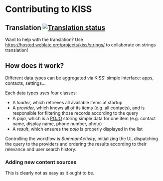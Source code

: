 # Contributing to KISS 

## Translation [![Translation status](https://hosted.weblate.org/widgets/kiss/-/shields-badge.svg)](https://hosted.weblate.org/projects/kiss/strings/)

Want to help with the translation? Use https://hosted.weblate.org/projects/kiss/strings/ to collaborate on strings translation!


## How does it work?

Different data types can be aggregated via KISS' simple interface: apps, contacts, settings...

Each data types uses four classes:

* A *loader*, which retrieves all available items at startup
* A *provider*, which knows all of its items (e.g. all contacts), and is responsible for filtering those records according to the query
* A *pojo*, which is a [POJO](https://en.wikipedia.org/wiki/Plain_Old_Java_Object) storing simple data for one item (e.g. contact name, display name, phone number, photo)
* A *result*, which ensures the *pojo* is properly displayed in the list

Controlling the workflow is *SummonActivity*, initializing the UI, dispatching the query to the providers and ordering the results according to their relevance and user search history.

### Adding new content sources
This is clearly not as easy as it ought to be.
